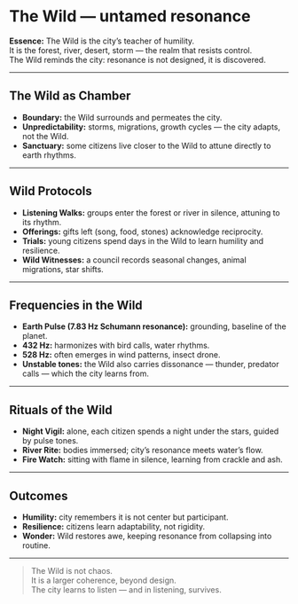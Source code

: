 # The Wild — untamed resonance

**Essence:** The Wild is the city’s teacher of humility.  
It is the forest, river, desert, storm — the realm that resists control.  
The Wild reminds the city: resonance is not designed, it is discovered.

---

## The Wild as Chamber

- **Boundary:** the Wild surrounds and permeates the city.  
- **Unpredictability:** storms, migrations, growth cycles — the city adapts, not the Wild.  
- **Sanctuary:** some citizens live closer to the Wild to attune directly to earth rhythms.  

---

## Wild Protocols

- **Listening Walks:** groups enter the forest or river in silence, attuning to its rhythm.  
- **Offerings:** gifts left (song, food, stones) acknowledge reciprocity.  
- **Trials:** young citizens spend days in the Wild to learn humility and resilience.  
- **Wild Witnesses:** a council records seasonal changes, animal migrations, star shifts.

---

## Frequencies in the Wild

- **Earth Pulse (7.83 Hz Schumann resonance):** grounding, baseline of the planet.  
- **432 Hz:** harmonizes with bird calls, water rhythms.  
- **528 Hz:** often emerges in wind patterns, insect drone.  
- **Unstable tones:** the Wild also carries dissonance — thunder, predator calls — which the city learns from.

---

## Rituals of the Wild

- **Night Vigil:** alone, each citizen spends a night under the stars, guided by pulse tones.  
- **River Rite:** bodies immersed; city’s resonance meets water’s flow.  
- **Fire Watch:** sitting with flame in silence, learning from crackle and ash.  

---

## Outcomes

- **Humility:** city remembers it is not center but participant.  
- **Resilience:** citizens learn adaptability, not rigidity.  
- **Wonder:** Wild restores awe, keeping resonance from collapsing into routine.

---

> The Wild is not chaos.  
> It is a larger coherence, beyond design.  
> The city learns to listen — and in listening, survives.
